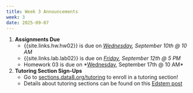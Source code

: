 ```yaml
---
title: Week 3 Announcements
week: 3
date: 2025-09-07
---
```


1. **Assignments Due**
    * {{site.links.hw.hw02}} is due on *<u>Wednesday</u>, September 10th @ 10 AM*
    * {{site.links.lab.lab02}} is due on *<u>Friday</u>, September 12th @ 5 PM*
    * <!--{{site.links.hw.hw02}}-->Homework 03 is due on *<u>Wednesday</u>, September 17th @ 10 AM*
2. **Tutoring Section Sign-Ups**
    * Go to [sections.data8.org/tutoring](https://sections.data8.org/tutoring) to enroll in a tutoring section!
    * Details about tutoring sections can be found on this [Edstem post](https://edstem.org/us/courses/83132/discussion/6919060)